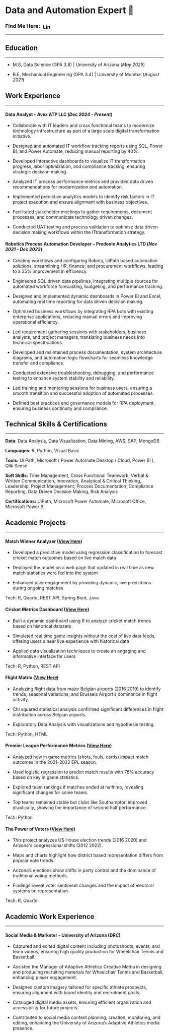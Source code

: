 # **Data and Automation Expert** 🚀

<h3 align="left" style="display: vertical-align; align-items: center;">
  Find Me Here: 
  <a href="https://linkedin.com/in/tejas-bhawari" target="_blank" style="margin-left: 5px;">
    <img src="https://raw.githubusercontent.com/rahuldkjain/github-profile-readme-generator/master/src/images/icons/Social/linked-in-alt.svg" 
         alt="LinkedIn" height="16.5" width="25" 
         style="vertical-align: middle;">
  </a>
</h3>

------------------------------------------------------------------------

## **Education**

------------------------------------------------------------------------

-   M.S, Data Science (GPA 3.8) \| University of Arizona (*May 2025*)

-    B.E, Mechanical Engineering (GPA 3.4) \| University of Mumbai (*August 2021*)

## Work Experience

------------------------------------------------------------------------

#### **Data Analyst – Avex ATP LLC (*Dec 2024 - Present*)**

-    Collaborate with IT leaders and cross functional teams to modernize technology infrastructure as part of a large scale digital transformation initiative.

-   Designed and automated IT workflow tracking reports using SQL, Power BI, and Power Automate, reducing manual reporting by 40%.

-   Developed interactive dashboards to visualize IT transformation progress, labor optimization, and compliance tracking, ensuring strategic decision making.

-   Analyzed IT process performance metrics and provided data driven recommendations for modernization and automation.

-   Implemented predictive analytics models to identify risk factors in IT project execution and ensure alignment with business objectives.

-   Facilitated stakeholder meetings to gather requirements, document processes, and communicate technology driven changes.

-   Conducted UAT testing and process validation to optimize data driven decision making workflows within the ITtransformation strategy.

#### **Robotics Process Automation Developer – Predoole Analytics LTD (*Nov 2021 - Dec 2023*)**

-   Creating workflows and configuring Robots, UiPath based automation solutions, streamlining HR, finance, and procurement workflows, leading to a 35% improvement in efficiency.

-   Engineered SQL driven data pipelines, integrating multiple sources for automated workforce forecasting, budgeting, and performance tracking.

-   Designed and implemented dynamic dashboards in Power BI and Excel, automating real time reporting for data driven decision making.

-   Optimized business workflows by integrating RPA bots with existing enterprise applications, reducing manual errors and improving operational efficiency.

-   Led requirement gathering sessions with stakeholders, business analysts, and project managers, translating business needs into technical specifications.

-   Developed and maintained process documentation, system architecture diagrams, and automation logic flowcharts for seamless knowledge transfer and compliance.

-   Conducted extensive troubleshooting, debugging, and performance testing to enhance system stability and reliability.

-   Led training and mentoring sessions for business users, ensuring a smooth transition and successful adoption of automated processes.

-   Defined best practices and governance models for RPA deployment, ensuring business continuity and compliance.

## **Technical Skills & Certifications**

------------------------------------------------------------------------

**Data**: Data Analysis, Data Visualization, Data Mining, AWS, SAP, MongoDB

**Languages:** R, Python, Visual Basic

**Tools:** Ui Path, Microsoft ( Power Automate Desktop / Cloud, Power BI ), Qlik Sense

**Soft Skills:** Time Management, Cross Functional Teamwork, Verbal & Written Communication, Innovation, Analytical & Critical Thinking, Leadership, Project Management, Process Documentation, Compliance Reporting, Data Driven Decision Making, Risk Analysis

**Certifications:** UiPath, Microsoft Power Automate, Microsoft Office, Microsoft Power BI

## Academic Projects

------------------------------------------------------------------------

#### Match Winner Analyzer ([View Here](https://info523-s24.github.io/project-final-DaakuDataSingh/))

-   Developed a predictive model using regression classification to forecast cricket match outcomes based on live match data

-   Deployed the model on a web page that updated in real time as new match statistics were fed into the system

-   Enhanced user engagement by providing dynamic, live predictions during ongoing matches

Tech: R, Quarto, REST API, Spring Boot, Java

#### **Cricket Metrics Dashboard (**[View Here](https://info-526-s24.github.io/project-final-PlotWizards/))

-   Built a dynamic dashboard using R to analyze cricket match trends based on historical datasets

-   Simulated real time game insights without the cost of live data feeds, offering users a near live experience with historical data

-   Applied data visualization techniques to create an engaging and informative interface for users

Tech: R, Python, REST API

#### **Flight Matrix (**[View Here](https://info-511-f24.github.io/final-project-LeanMeanLearningMachines/))

-   Analyzing flight data from major Belgian airports (2016 2019) to identify trends, seasonal variations, and Brussels Airport’s dominance in flight activity.

-   Chi squared statistical analysis confirmed significant differences in flight distribution across Belgian airports.

-   Exploratory Data Analysis with visualizations and hypothesis testing.

Tech: Python, HTML

#### **Premier League Performance Metrics (**[View Here](https://info523-s24.github.io/project-01-TAAAG-team/))

-   Analyzed how in game metrics (shots, fouls, cards) impact match outcomes in the 2021–2022 EPL season.

-   Used logistic regression to predict match results with 78% accuracy based on key in game statistics.

-   Explored team rankings if matches ended at halftime, revealing significant changes for some teams.

-   Top teams remained stable but clubs like Southampton improved drastically, showing the importance of second half performance.

Tech: Python

#### **The Power of Voters (**[View Here](https://info-526-s24.github.io/project-01-The-Power-of-the-Voters/))

-   This project analyzes US House election trends (2016 2020) and Arizona's congressional shifts (2012 2022).

-   Maps and charts highlight how district based representation differs from popular vote trends.

-   Arizona’s elections show shifts in party control and the dominance of traditional voting methods.

-   Findings reveal voter sentiment changes and the impact of electoral systems on representation.

Tech: R, Quarto

## Academic Work Experience

------------------------------------------------------------------------

#### **Social Media & Marketer - University of Arizona (DRC)**

-   Captured and edited digital content including photoshoots, events, and team videos, ensuring high quality production for Wheelchair Tennis and Basketball.

-   Assisted the Manager of Adaptive Athletics Creative Media in designing and producing recruiting materials for Wheelchair Tennis and Basketball, enhancing player engagement.

-   Designed custom imagery tailored for specific athlete prospects, ensuring alignment with brand identity and recruitment goals.

-   Cataloged digital media assets, ensuring efficient organization and accessibility for future projects.

-   Contributed to social media content planning, creation, monitoring, and editing, enhancing the University of Arizona’s Adaptive Athletics media presence.
